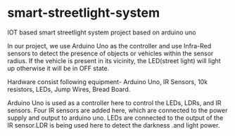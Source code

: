 # smart-streetlight-system
IOT based smart streetlight system project based on arduino uno

In our project, we use Arduino Uno as the controller and use Infra-Red sensors to detect the presence of objects or vehicles within the sensor radius. If the vehicle is present in its vicinity, the LED(street light) will light up otherwise it will be in OFF state.

Hardware consist following equipment-
Arduino Uno,
IR Sensors,
10k resistors,
LEDs,
Jump Wires,
Bread Board.

Arduino Uno is used as a controller here to control the LEDs, LDRs, and IR sensors. Four IR sensors are added here, which are connected to the power supply and output to arduino uno. LEDs are connected to the output of the  IR sensor.LDR is being used here to detect the darkness .and light power.
